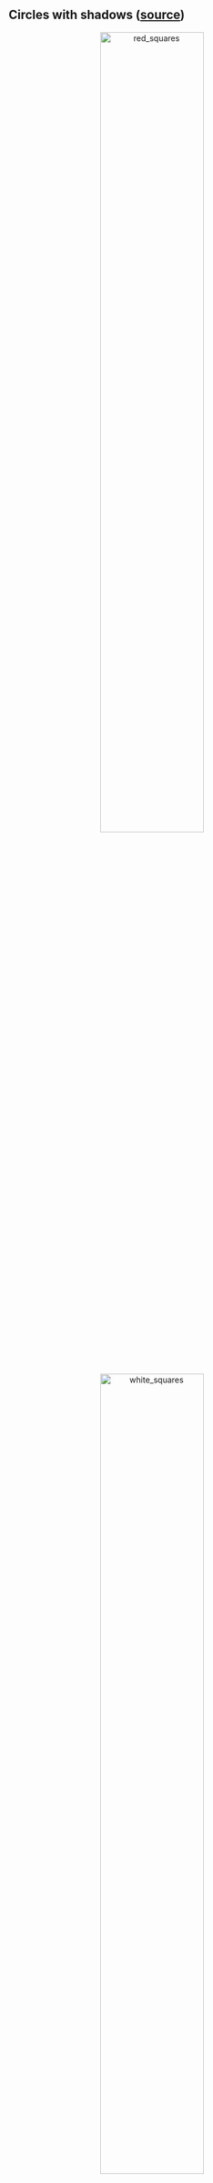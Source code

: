 ## Circles with shadows ([source](https://github.com/aaronpenne/generative_art/tree/master/processing_python/circle_shadows_3d))

<p align="center"><img src="https://github.com/aaronpenne/generative_art/blob/master/processing_python/circle_shadows_3d/images/red_circles_b.png" alt="red_squares" width="60%"></p>

<p align="center"><img src="https://github.com/aaronpenne/generative_art/blob/master/processing_python/circle_shadows_3d/images/white_circles_c.png" alt="white_squares" width="60%"></p>

Here's an animation showing the process it took to get from a single circle to something interesting. Lots of "figuring out" going on here.

<p align="center"><img src="https://github.com/aaronpenne/generative_art/blob/master/processing_python/circle_shadows_3d/images/circle_shadows_process.gif" alt="circle_process" width="60%"></p>

## Font Fingerprints Square with Webdings

<p align="center"><img src="https://github.com/aaronpenne/generative_art/blob/master/processing_python/font_fingerprints_square/curated/wallpaper_Webdings.png" alt="fingerprint_square" width="100%"></p>

## Font Fingerprints ([source](https://github.com/aaronpenne/generative_art/tree/master/processing_python/font_fingerprints))

<p align="center"><img src="https://github.com/aaronpenne/generative_art/blob/master/processing_python/font_fingerprints/curated_mac/20180907_092520_CourierNewPSMT.png" alt="courier" width="60%"></p>

<p align="center"><img src="https://github.com/aaronpenne/generative_art/blob/master/processing_python/font_fingerprints/curated_mac/20180907_092520_Webdings.png" alt="webdings" width="60%"></p>

<p align="center"><img src="https://github.com/aaronpenne/generative_art/blob/master/processing_python/font_fingerprints/curated_mac/20180907_092520_Krungthep.png" alt="krungthep" width="60%"></p>


## Font Fingerprints comparison of font layouts ([source](https://github.com/aaronpenne/generative_art/tree/master/processing_python/font_fingerprints_comp))

<p align="center"><img src="https://github.com/aaronpenne/generative_art/blob/master/processing_python/font_fingerprints_comp/curated/20180906_234300_Bauhaus%2093_Amarillo_Agency%20FB.png" alt="font_comparison" width="60%"></p>

## Playing with x-scaled randomness ([source](https://github.com/aaronpenne/generative_art/tree/master/processing_python/sinful))

<p align="center"><img src="https://github.com/aaronpenne/generative_art/blob/master/processing_python/sinful/images/sinful_x_rando.png" alt="playing with lines" width="60%"></p>


## My take on [M74 by Wojciech Fangor](https://desa.pl/en/auctions/414/object/41872/wojciech-fangor-m-74-19702001)

<p align="center"><img src="https://github.com/aaronpenne/generative_art/blob/master/processing_python/fangor_m74/images/fangor_wannabe.png" alt="fangor_wannabe" width="60%"></p>


## Random iterations in the Fangor style ([source](https://github.com/aaronpenne/generative_art/tree/master/processing_python/a_fangor_iterative))

<p align="center"><img src="https://github.com/aaronpenne/generative_art/blob/master/processing_python/fangor_iterative/images/screenshot.png" alt="fangor_wannabe" width="80%"></p>


## Trying to make blurry circles

<p align="center"><img src="https://github.com/aaronpenne/generative_art/blob/master/processing_python/blur_circles/images/dev_blur_circles_037.png" alt="blurry_circles" width="60%"></p>

Here's an animation showing the process. This was a quick 30 minute session to try and create some combo of blurry circles (the image above). There were a few speedbumps that are shown in this clip that got fixed along the way: switching from random() to randomGaussian(), keeping x/y radii consistent, typos, etc. Also wanted to see if dots or full circles looked better. This is a work in progress, it's just fun to show the actual process of working through this stuff.

<p align="center"><img src="https://github.com/aaronpenne/generative_art/blob/master/processing_python/blur_circles/images/output.gif" alt="blurry_circles_gif" width="60%"></p>


## Recreating the style of [Felipe Pantone's Chromadynamica series](https://www.instagram.com/felipepantone/)

<p align="center"><img src="https://github.com/aaronpenne/generative_art/blob/master/processing_python/color_bar/images/color_bar.png" alt="color_bars" width="60%"></p>


## Recreating [Paul Rickards' "Stack of Circles"](https://twitter.com/paulrickards/status/1028651749555560448)

<p align="center"><img src="https://github.com/aaronpenne/generative_art/blob/master/processing_python/concentric/images/concentric_001.png" alt="concentric" width="60%"></p>


## Having fun with test data in matplotlib

<p align="center"><img src="https://github.com/aaronpenne/generative_art/blob/master/pure_python/images/first_attempt.png" alt="test_data" width="60%"></p>
